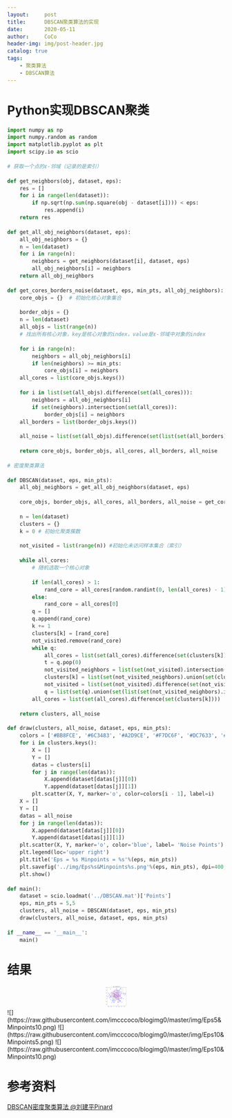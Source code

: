 ```yaml
---
layout:     post
title:      DBSCAN聚类算法的实现
date:       2020-05-11
author:     CoCo
header-img: img/post-header.jpg
catalog: true
tags:
    - 聚类算法
    - DBSCAN算法
---
```


<head>
    <script src="https://cdn.mathjax.org/mathjax/latest/MathJax.js?config=TeX-AMS-MML_HTMLorMML" type="text/javascript"></script>
    <script type="text/x-mathjax-config">
        MathJax.Hub.Config({
            tex2jax: {
            skipTags: ['script', 'noscript', 'style', 'textarea', 'pre'],
            inlineMath: [['$','$']]
            }
        });
    </script>
</head>

# Python实现DBSCAN聚类
```py
import numpy as np
import numpy.random as random
import matplotlib.pyplot as plt
import scipy.io as scio

# 获取一个点的ε-邻域（记录的是索引）

def get_neighbors(obj, dataset, eps):
    res = []
    for i in range(len(dataset)):
        if np.sqrt(np.sum(np.square(obj - dataset[i]))) < eps:
            res.append(i)
    return res

def get_all_obj_neighbors(dataset, eps):
    all_obj_neighbors = {}
    n = len(dataset)
    for i in range(n):
        neighbors = get_neighbors(dataset[i], dataset, eps)
        all_obj_neighbors[i] = neighbors
    return all_obj_neighbors

def get_cores_borders_noise(dataset, eps, min_pts, all_obj_neighbors):
    core_objs = {}  # 初始化核心对象集合
    
    border_objs = {}
    n = len(dataset)
    all_objs = list(range(n))
    # 找出所有核心对象，key是核心对象的index，value是ε-邻域中对象的index
    
    for i in range(n):
        neighbors = all_obj_neighbors[i]
        if len(neighbors) >= min_pts:
            core_objs[i] = neighbors
    all_cores = list(core_objs.keys())

    for i in list(set(all_objs).difference(set(all_cores))):
        neighbors = all_obj_neighbors[i]
        if set(neighbors).intersection(set(all_cores)):
            border_objs[i] = neighbors
    all_borders = list(border_objs.keys())

    all_noise = list(set(all_objs).difference(set(list(set(all_borders).union(set(all_cores))))))

    return core_objs, border_objs, all_cores, all_borders, all_noise

# 密度聚类算法

def DBSCAN(dataset, eps, min_pts):
    all_obj_neighbors = get_all_obj_neighbors(dataset, eps)

    core_objs, border_objs, all_cores, all_borders, all_noise = get_cores_borders_noise(dataset, eps, min_pts, all_obj_neighbors)

    n = len(dataset)
    clusters = {}
    k = 0 # 初始化聚类簇数
    
    not_visited = list(range(n)) #初始化未访问样本集合（索引）
    
    while all_cores:
        # 随机选取一个核心对象
        
        if len(all_cores) > 1:
            rand_core = all_cores[random.randint(0, len(all_cores) - 1)]
        else:
            rand_core = all_cores[0]
        q = []
        q.append(rand_core)
        k += 1
        clusters[k] = [rand_core]
        not_visited.remove(rand_core)
        while q:
            all_cores = list(set(all_cores).difference(set(clusters[k])))
            t = q.pop(0)
            not_visited_neighbors = list(set(not_visited).intersection(set(all_obj_neighbors[t])))
            clusters[k] = list(set(not_visited_neighbors).union(set(clusters[k])))
            not_visited = list(set(not_visited).difference(set(not_visited_neighbors)))
            q = list(set(q).union(set(list(set(not_visited_neighbors).intersection(set(all_cores))))))
        all_cores = list(set(all_cores).difference(set(clusters[k])))

    return clusters, all_noise

def draw(clusters, all_noise, dataset, eps, min_pts):
    colors = ['#BB8FCE', '#6C3483', '#A2D9CE', '#F7DC6F', '#DC7633', '#A93226']
    for i in clusters.keys():
        X = []
        Y = []
        datas = clusters[i]
        for j in range(len(datas)):
            X.append(dataset[datas[j]][0])
            Y.append(dataset[datas[j]][1])
        plt.scatter(X, Y, marker='o', color=colors[i - 1], label=i)
    X = []
    Y = []
    datas = all_noise
    for j in range(len(datas)):
        X.append(dataset[datas[j]][0])
        Y.append(dataset[datas[j]][1])
    plt.scatter(X, Y, marker='o', color='blue', label= 'Noise Points')
    plt.legend(loc='upper right')
    plt.title('Eps = %s Minpoints = %s'%(eps, min_pts))
    plt.savefig('../img/Eps%s&Minpoints%s.png'%(eps, min_pts), dpi=400, bbox_inches='tight')
    plt.show()

def main():
    dataset = scio.loadmat('../DBSCAN.mat')['Points']
    eps, min_pts = 5,5
    clusters, all_noise = DBSCAN(dataset, eps, min_pts)
    draw(clusters, all_noise, dataset, eps, min_pts)

if __name__ == '__main__':
    main()
```
# 结果
<div align=center><img width="50" height="50" src="https://raw.githubusercontent.com/imcccoco/blogimg0/master/img/Eps5&Minpoints5.png"/></div>
![](https://raw.githubusercontent.com/imcccoco/blogimg0/master/img/Eps5&Minpoints10.png)
![](https://raw.githubusercontent.com/imcccoco/blogimg0/master/img/Eps10&Minpoints5.png)
![](https://raw.githubusercontent.com/imcccoco/blogimg0/master/img/Eps10&Minpoints10.png)

# 参考资料
[DBSCAN密度聚类算法 @刘建平Pinard](https://www.cnblogs.com/pinard/p/6208966.html)

